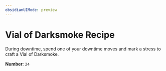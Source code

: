 ```yaml
---
obsidianUIMode: preview
---
```

# Vial of Darksmoke Recipe

During downtime, spend one of your downtime moves and mark a stress to craft a Vial of Darksmoke.

**Number**: `24`